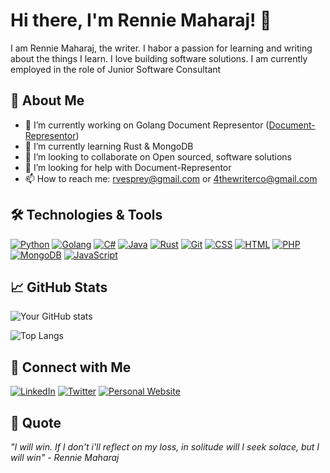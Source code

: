 # Hi there, I'm Rennie Maharaj! 👋

I am Rennie Maharaj, the writer. I habor a passion for learning and writing about the things I learn. I love building software solutions. I am currently employed in the role of Junior Software Consultant

## 🚀 About Me

- 🔭 I’m currently working on Golang Document Representor ([Document-Representor](https://github.com/renniemaharaj/Document-Representor))
- 🌱 I’m currently learning Rust & MongoDB
- 👯 I’m looking to collaborate on Open sourced, software solutions
- 🤔 I’m looking for help with Document-Representor
- 📫 How to reach me: rvesprey@gmail.com or 4thewriterco@gmail.com

## 🛠️ Technologies & Tools

[![Python](https://img.shields.io/badge/python-3.11-blue?style=flat&logo=python)](https://www.python.org/)
[![Golang](https://img.shields.io/badge/go-1.21-green?style=flat&logo=go)](https://go.dev/)
[![C#](https://img.shields.io/badge/c%23-11.0-orange?style=flat&logo=C%23)](https://dotnet.microsoft.com/)
[![Java](https://img.shields.io/badge/java-17-brightgreen?style=flat&logo=java)](https://www.oracle.com/java/)
[![Rust](https://img.shields.io/badge/rust-1.74-purple?style=flat&logo=rust)](https://www.rust-lang.org/)
[![Git](https://img.shields.io/badge/git-%F?style=flat&logo=git)](https://github.com/)
[![CSS](https://img.shields.io/badge/css-latest-blueviolet?style=flat&logo=css3)](https://developer.mozilla.org/en-US/docs/Web/CSS)
[![HTML](https://img.shields.io/badge/html-5.4-yellow?style=flat&logo=html5)](https://developer.mozilla.org/en-US/docs/Web/HTML)
[![PHP](https://img.shields.io/badge/php-8.2-violet?style=flat&logo=php)](https://www.php.net/)
[![MongoDB](https://img.shields.io/badge/mongodb-6.1-darkgreen?style=flat&logo=mongodb)](https://www.mongodb.com/)
[![JavaScript](https://img.shields.io/badge/-JavaScript-333333?style=flat&logo=javascript)](https://www.javascript.com/)

## 📈 GitHub Stats

![Your GitHub stats](https://github-readme-stats.vercel.app/api?username=renniemaharaj&show_icons=true&hide_border=true&theme=radical)

![Top Langs](https://github-readme-stats.vercel.app/api/top-langs/?username=renniemaharaj&layout=compact&theme=radical&hide_border=true)

## 🔗 Connect with Me

[![LinkedIn](https://img.shields.io/badge/-LinkedIn-333333?style=flat&logo=linkedin)](https://linkedin.com/in/renniemaharaj)
[![Twitter](https://img.shields.io/badge/-Twitter-333333?style=flat&logo=twitter)](https://twitter.com/irenniemaharaj)
[![Personal Website](https://img.shields.io/badge/-Website-333333?style=flat&logo=google-chrome)](https://thewriterco.com)

<!--## 💼 Featured Projects

### [Project 1](project link)
**Description:** A brief description of Project 1 and what it does.

**Technologies Used:** JavaScript, HTML, CSS

### [Project 2](project link)
**Description:** A brief description of Project 2 and what it does.

**Technologies Used:** Python, Flask, SQLAlchemy

### [Project 3](project link)
**Description:** A brief description of Project 3 and what it does.

**Technologies Used:** Node.js, Express, MongoDB

## 📜 Blog Posts

- [Post Title 1](blog link)
- [Post Title 2](blog link)
- [Post Title 3](blog link)

## 🏆 Achievements

- Achievement 1
- Achievement 2
- Achievement 3-->

<!--## 🎓 Education

- **[Your Degree]** in [Your Field] from [Your University] (Year)

## 📅 Recent Activity-->

<!--START_SECTION:activity
1. ❗️ Closed issue [#1](https://github.com/yourusername/reponame/issues/1) in [renniemaharaj/reponame](https://github.com/yourusername/reponame)
2. 🎉 Merged PR [#2](https://github.com/yourusername/reponame/pull/2) in [renniemaharaj/reponame](https://github.com/yourusername/reponame)
3. 💪 Opened PR [#3](https://github.com/yourusername/reponame/pull/3) in [renniemaharaj/reponame](https://github.com/yourusername/reponame)
<!--END_SECTION:activity-->

## 💬 Quote

*"I will win. If I don't i'll reflect on my loss, in solitude will I seek solace, but I will win" - Rennie Maharaj*

<!--
**yourusername/yourusername** is a ✨ _special_ ✨ repository because its `README.md` (this file) appears on your GitHub profile.
You can click the Preview link to take a look at your changes.
-->
